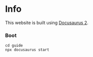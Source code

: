 # Info

This website is built using [Docusaurus 2](https://docusaurus.io/).

### Boot

```
cd guide
npx docusaurus start
```